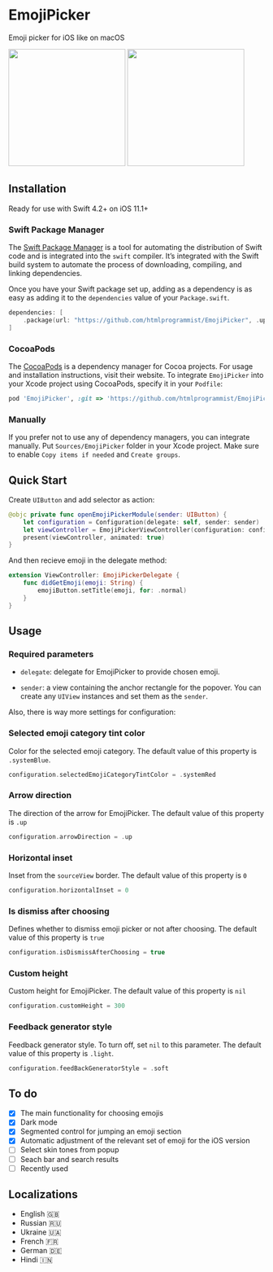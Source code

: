 # EmojiPicker

Emoji picker for iOS like on macOS

<p float="left">
<img src="https://user-images.githubusercontent.com/50948518/172110164-b0dec76f-495d-4112-ad00-2708ffdda54a.gif" width="230">
<img src="https://user-images.githubusercontent.com/50948518/171909950-ebf388f3-83a1-4b63-ad54-f58ba947e3bb.png" width="230">
</p>

## Installation

Ready for use with Swift 4.2+ on iOS 11.1+

### Swift Package Manager

The [Swift Package Manager](https://www.swift.org/package-manager/) is a tool for automating the distribution of Swift code and is integrated into the `swift` compiler. It’s integrated with the Swift build system to automate the process of downloading, compiling, and linking dependencies.

Once you have your Swift package set up, adding as a dependency is as easy as adding it to the `dependencies` value of your `Package.swift`.

```swift
dependencies: [
    .package(url: "https://github.com/htmlprogrammist/EmojiPicker", .upToNextMajor(from: "2.0.2"))
]
```

### CocoaPods

The [CocoaPods](https://cocoapods.org) is a dependency manager for Cocoa projects. For usage and installation instructions, visit their website. To integrate `EmojiPicker` into your Xcode project using CocoaPods, specify it in your `Podfile`:

```ruby
pod 'EmojiPicker', :git => 'https://github.com/htmlprogrammist/EmojiPicker'
```

### Manually

If you prefer not to use any of dependency managers, you can integrate manually. Put `Sources/EmojiPicker` folder in your Xcode project. Make sure to enable `Copy items if needed` and `Create groups`.

## Quick Start

Create `UIButton` and add selector as action:

```swift
@objc private func openEmojiPickerModule(sender: UIButton) {
    let configuration = Configuration(delegate: self, sender: sender)
    let viewController = EmojiPickerViewController(configuration: configuration)
    present(viewController, animated: true)
}
```

And then recieve emoji in the delegate method:

```swift
extension ViewController: EmojiPickerDelegate {
    func didGetEmoji(emoji: String) {
        emojiButton.setTitle(emoji, for: .normal)
    }
}
```

## Usage

### Required parameters

- `delegate`: delegate for EmojiPicker to provide chosen emoji. 

- `sender`: a view containing the anchor rectangle for the popover. You can create any `UIView` instances and set them as the `sender`.

Also, there is way more settings for configuration:

### Selected emoji category tint color

Color for the selected emoji category. The default value of this property is `.systemBlue`.

```swift
configuration.selectedEmojiCategoryTintColor = .systemRed
```

### Arrow direction

The direction of the arrow for EmojiPicker. The default value of this property is `.up`

```swift
configuration.arrowDirection = .up
```

### Horizontal inset

Inset from the `sourceView` border. The default value of this property is `0`

```swift
configuration.horizontalInset = 0
```

### Is dismiss after choosing

Defines whether to dismiss emoji picker or not after choosing. The default value of this property is `true`

```swift
configuration.isDismissAfterChoosing = true
```

### Custom height

Custom height for EmojiPicker. The default value of this property is `nil`

```swift
configuration.customHeight = 300
```

### Feedback generator style

Feedback generator style. To turn off, set `nil` to this parameter. The default value of this property is `.light`.

```swift
configuration.feedBackGeneratorStyle = .soft
```

## To do

- [x] The main functionality for choosing emojis
- [x] Dark mode
- [x] Segmented control for jumping an emoji section
- [x] Automatic adjustment of the relevant set of emoji for the iOS version
- [ ] Select skin tones from popup
- [ ] Seach bar and search results
- [ ] Recently used

## Localizations

* English 🇬🇧
* Russian 🇷🇺
* Ukraine 🇺🇦
* French 🇫🇷
* German 🇩🇪
* Hindi 🇮🇳

